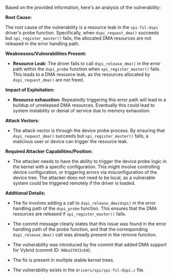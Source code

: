 Based on the provided information, here's an analysis of the vulnerability:

**Root Cause:**

The root cause of the vulnerability is a resource leak in the `spi-fsl-dspi` driver's probe function. Specifically, when `dspi_request_dma()` succeeds but `spi_register_master()` fails, the allocated DMA resources are not released in the error handling path.

**Weaknesses/Vulnerabilities Present:**

- **Resource Leak:** The driver fails to call `dspi_release_dma()` in the error path within the `dspi_probe` function when `spi_register_master()` fails. This leads to a DMA resource leak, as the resources allocated by `dspi_request_dma()` are not freed.

**Impact of Exploitation:**

- **Resource exhaustion:** Repeatedly triggering this error path will lead to a buildup of unreleased DMA resources.  Eventually this could lead to system instability or denial of service due to memory exhaustion.

**Attack Vectors:**

- The attack vector is through the device probe process.  By ensuring that `dspi_request_dma()` succeeds but `spi_register_master()` fails, a malicious user or device can trigger the resource leak.

**Required Attacker Capabilities/Position:**

- The attacker needs to have the ability to trigger the device probe logic in the kernel with a specific configuration. This might involve controlling device configuration, or triggering errors via misconfiguration of the device tree. The attacker does not need to be local, as a vulnerable system could be triggered remotely if the driver is loaded.

**Additional Details:**

- The fix involves adding a call to `dspi_release_dma(dspi)` in the error handling path of the `dspi_probe` function. This ensures that the DMA resources are released if `spi_register_master()` fails.

- The commit message clearly states that this issue was found in the error handling path of the probe function, and that the corresponding `dspi_release_dma()` call was already present in the remove function.

- The vulnerability was introduced by the commit that added DMA support for Vybrid (commit ID: `90ba37033cb9`).

- The fix is present in multiple stable kernel trees.

- The vulnerability exists in the `drivers/spi/spi-fsl-dspi.c` file.